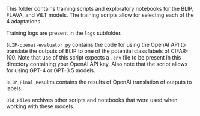 This folder contains training scripts and exploratory notebooks for the BLIP, FLAVA, and ViLT models. The training scripts allow for selecting each of the 4 adaptations.

Training logs are present in the `logs` subfolder.

`BLIP-openai-evaluator.py` contains the code for using the OpenAI API to translate the outputs of BLIP to one of the potential class labels of CIFAR-100. Note that use of this script expects a `.env` file to be present in this directory containing your OpenAI API key. Also note that the script allows for using GPT-4 or GPT-3.5 models.

`BLIP_Final_Results` contains the results of OpenAI translation of outputs to labels.

`Old_Files` archives other scripts and notebooks that were used when working with these models.
